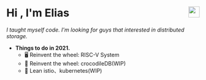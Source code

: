 <h1>Hi <img src="https://github.com/TheDudeThatCode/TheDudeThatCode/blob/master/Assets/Hi.gif" width="29px" align="right">, I'm Elias</h1> 

*I taught myself code. I'm looking for guys that interested in distributed storage.*

- **Things to do in 2021.**
  - 🖥️ Reinvent the wheel: RISC-V System
  - 🌈 Reinvent the wheel: crocodileDB(WIP)
  - 🌈 Lean istio、kubernetes(WIP)

